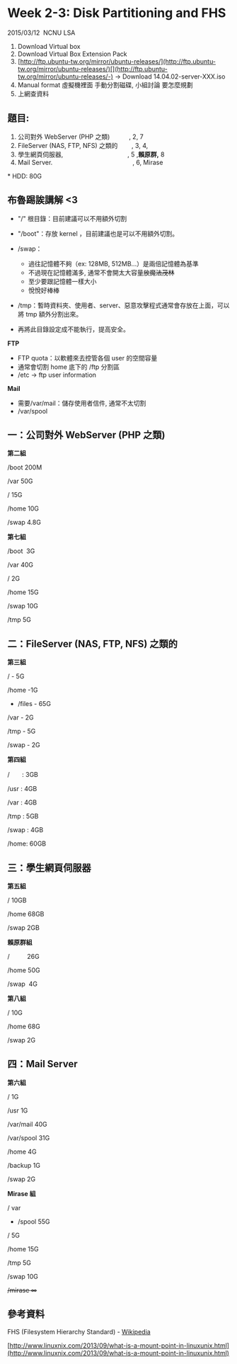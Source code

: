 # Week 2-3: Disk Partitioning and FHS

2015/03/12  NCNU LSA

1.  Download Virtual box
2.  Download Virtual Box Extension Pack 
3.  [](http://ftp.ubuntu-tw.org/mirror/ubuntu-releases/)[http://ftp.ubuntu-tw.org/mirror/ubuntu-releases/](http://ftp.ubuntu-tw.org/mirror/ubuntu-releases/)[](http://ftp.ubuntu-tw.org/mirror/ubuntu-releases/-) -> Download 14.04.02-server-XXX.iso
4.  Manual format 虛擬機裡面 手動分割磁碟, 小組討論 要怎麼規劃
5.  上網查資料

## 題目:

1.  公司對外 WebServer (PHP 之類)           , 2, 7
2.  FileServer (NAS, FTP, NFS) 之類的        , 3, 4, 
3.  學生網頁伺服器,                                     , 5 ,**賴原群,** 8 
4.  Mail Server.                                              , 6, Mirase

<undefined>*   HDD: 80G</undefined>

## 布魯踢誒講解 <3

*   "/" 根目錄：目前建議可以不用額外切割
*   "/boot"：存放 kernel ，目前建議也是可以不用額外切割。
*   /swap：
    *   過往記憶體不夠（ex: 128MB, 512MB...）是兩倍記憶體為基準
    *   不過現在記憶體滿多, 通常不會開太大容量~~放魔法茂林~~
    *   至少要跟記憶體一樣大小
    *   悅悅好棒棒

*   /tmp：暫時資料夾、使用者、server、惡意攻擊程式通常會存放在上面，可以將 tmp 額外分割出來。
*   再將此目錄設定成不能執行，提高安全。

**FTP**

*   FTP quota：以軟體來去控管各個 user 的空間容量
*   通常會切割 home 底下的 /ftp 分割區
*   /etc -> ftp user information

**Mail**

*   需要/var/mail：儲存使用者信件, 通常不太切割
*   /var/spool

## 一：公司對外 WebServer (PHP 之類)

**第二組**

/boot 200M

/var 50G

/ 15G

/home 10G

/swap 4.8G

**第七組**

/boot  3G

/var 40G

/ 2G

/home 15G

/swap 10G

/tmp 5G

## 二：FileServer (NAS, FTP, NFS) 之類的

**第三組**

/ - 5G

/home -1G 

*   /files - 65G

/var - 2G

/tmp - 5G

/swap - 2G

**第四組**

/　　: 3GB

/usr : 4GB

/var : 4GB

/tmp : 5GB

/swap : 4GB

/home: 60GB

## 三：學生網頁伺服器

**第五組**

/ 10GB

/home 68GB

/swap 2GB

**賴原群組**

/          26G

/home 50G

/swap  4G

**第八組**

/ 10G

/home 68G

/swap 2G

## 四：Mail Server

**第六組**

/ 1G

/usr 1G

/var/mail 40G

/var/spool 31G

/home 4G

/backup 1G

/swap 2G

**Mirase 組**

/ var

*   /spool 55G

/ 5G

/home 15G

/tmp 5G

/swap 10G

~~/mirase ∞~~

## 參考資料

FHS (Filesystem Hierarchy Standard) - [Wikipedia](http://zh.wikipedia.org/wiki/%E6%96%87%E4%BB%B6%E7%B3%BB%E7%BB%9F%E5%B1%82%E6%AC%A1%E7%BB%93%E6%9E%84%E6%A0%87%E5%87%86) 

[](http://www.linuxnix.com/2013/09/what-is-a-mount-point-in-linuxunix.html)[http://www.linuxnix.com/2013/09/what-is-a-mount-point-in-linuxunix.html](http://www.linuxnix.com/2013/09/what-is-a-mount-point-in-linuxunix.html)
